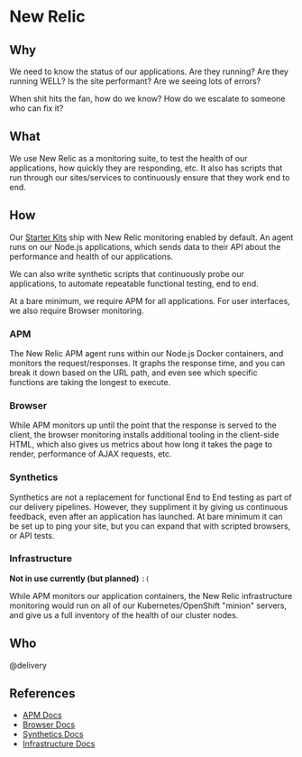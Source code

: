 # New Relic

## Why

We need to know the status of our applications. Are they running? Are they running WELL? Is the site performant? Are we seeing lots of errors?

When shit hits the fan, how do we know? How do we escalate to someone who can fix it?

## What

We use New Relic as a monitoring suite, to test the health of our applications, how quickly they are responding, etc. It also has scripts that run through our sites/services to continuously ensure that they work end to end.

## How

Our [Starter Kits](starter-kits.md) ship with New Relic monitoring enabled by default. An agent runs on our Node.js applications, which sends data to their API about the performance and health of our applications.

We can also write synthetic scripts that continuously probe our applications, to automate repeatable functional testing, end to end.

At a bare minimum, we require APM for all applications. For user interfaces, we also require Browser monitoring.

### APM

The New Relic APM agent runs within our Node.js Docker containers, and monitors the request/responses. It graphs the response time, and you can break it down based on the URL path, and even see which specific functions are taking the longest to execute.

### Browser

While APM monitors up until the point that the response is served to the client, the browser monitoring installs additional tooling in the client-side HTML, which also gives us metrics about how long it takes the page to render, performance of AJAX requests, etc.

### Synthetics

Synthetics are not a replacement for functional End to End testing as part of our delivery pipelines. However, they suppliment it by giving us continuous feedback, even after an application has launched. At bare minimum it can be set up to ping your site, but you can expand that with scripted browsers, or API tests.

### Infrastructure

**Not in use currently (but planned)** `:(`

While APM monitors our application containers, the New Relic infrastructure monitoring would run on all of our Kubernetes/OpenShift "minion" servers, and give us a full inventory of the health of our cluster nodes.

## Who

@delivery

## References

- [APM Docs](https://docs.newrelic.com/docs/apm/new-relic-apm/getting-started/introduction-new-relic-apm)
- [Browser Docs](https://docs.newrelic.com/docs/browser/new-relic-browser/getting-started/introduction-new-relic-browser)
- [Synthetics Docs](https://docs.newrelic.com/docs/synthetics/new-relic-synthetics/getting-started/introduction-new-relic-synthetics)
- [Infrastructure Docs](https://docs.newrelic.com/docs/infrastructure/new-relic-infrastructure/getting-started/introduction-new-relic-infrastructure)